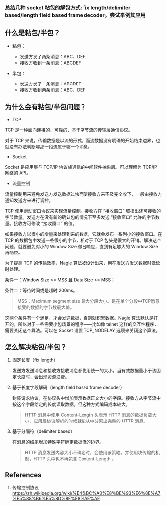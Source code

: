 ### 总结几种 socket 粘包的解包方式: fix length/delimiter based/length field based frame decoder。尝试举例其应用

## 什么是粘包/半包？

- 粘包：
  - 发送方发了两条消息：ABC、DEF
  - 接收方收到一条消息：ABCDEF

- 半包：
  - 发送方发了一条消息：ABCDEF
  - 接收方收到两条消息：ABC、DEF


## 为什么会有粘包/半包问题？

- TCP

TCP 是一种面向连接的、可靠的、基于字节流的传输层通信协议。

对于 TCP 来说，传输数据是以流的形式，而流数据没有明确的开始结束边界，也就没有办法判断哪那一段流属于哪一个消息。

- Socket

Socket 是应用层与 TCP/IP 协议族通信的中间软件抽象层。可以理解为 TCP/IP 网络的 API。

- 流量控制

流量控制用来避免发送方发送数据过快而使接收方来不及完全收下，一般由接收方通知发送方来进行调控。

TCP 使用滑动窗口协议来实现流量控制。接收方在 “接收窗口” 域指出还可接收的字节数量。发送方在没有新的确认包的情况下至多发送 “接收窗口” 允许的字节数量。接收方可修改 “接收窗口” 的值。

如果接收方以很小的增量来处理到来的数据，它就会发布一系列小的接收窗口。在 TCP 的数据包中发送一些很小的字节，相对于 TCP 包头是很大的开销。解决这个问题，就要避免对小的 Window Size 做出响应，直到有足够大的 Window Size 再响应。

为了提高 TCP 的传输效率，Nagle 算法被设计出来，用在发送方发送数据时做延时处理。

条件一：Window Size >= MSS 且 Data Size >= MSS；

条件二：等待时间或是超时 200ms。

> MSS：Maximum segment size 最大分段大小。是在单个分段中TCP愿意接受的数据的字节数最大值。

这两个条件有一个满足，才会发送数据，否则就积累数据。Nagle 算法默认是打开的，所以对于一些需要小包场景的程序——比如像 telnet 这样的交互性程序，需要关闭这个算法。可以在 Socket 设置 TCP_NODELAY 选项来关闭这个算法。

## 怎么解决粘包/半包？

1. 固定长度（fix length）

   发送方发送消息和接收方接收消息都使用统一的大小。当有效数据量小于该固定长度时，会出现资源浪费。

2. 基于长度字段解码（length field based frame decoder）

   封装请求协议，在协议头中增加表示数据正文大小的字段。接收方从字节流中按这个字段给定的长度读取数据。但这种方式编码成本较大。

   > HTTP 消息中使用 Content-Length 头表示 HTTP 消息的数据负载大小，应用层协议解析的时候就能从中分离出完整的 HTTP 消息。

3. 基于分隔符（delimiter based）

   在消息的结尾增加特殊字符确定数据流的边界。

   > HTTP 消息发送内容大小不确定时，会使用该策略。并使用块传输的机制，HTTP 头中也不再包含 Content-Length 。


## References

1. 传输控制协议 https://zh.wikipedia.org/wiki/%E4%BC%A0%E8%BE%93%E6%8E%A7%E5%88%B6%E5%8D%8F%E8%AE%AE

